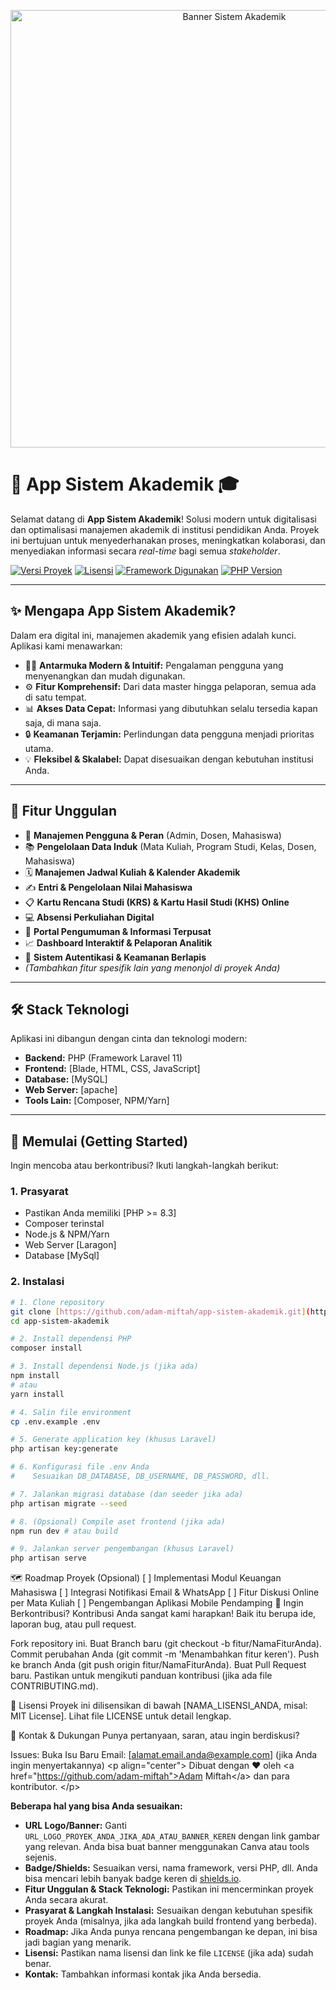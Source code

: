 <p align="center">
  <img src="URL_LOGO_PROYEK_ANDA_JIKA_ADA_ATAU_BANNER_KEREN" alt="Banner Sistem Akademik" width="700">
</p>

# 🚀 App Sistem Akademik 🎓

Selamat datang di **App Sistem Akademik**! Solusi modern untuk digitalisasi dan optimalisasi manajemen akademik di institusi pendidikan Anda. Proyek ini bertujuan untuk menyederhanakan proses, meningkatkan kolaborasi, dan menyediakan informasi secara _real-time_ bagi semua _stakeholder_.

[![Versi Proyek](https://img.shields.io/badge/version-1.0.0-blue?style=for-the-badge)](URL_MENUJU_RELEASE_NOTES_JIKA_ADA)
[![Lisensi](https://img.shields.io/github/license/adam-miftah/app-sistem-akademik?style=for-the-badge&color=brightgreen)](LICENSE_FILE_ANDA)
[![Framework Digunakan](https://img.shields.io/badge/Framework-Laravel_vX.Y-FF2D20?style=for-the-badge&logo=laravel)](https://laravel.com)
[![PHP Version](https://img.shields.io/badge/PHP-%3E%3D8.1-777BB4?style=for-the-badge&logo=php)](https://www.php.net/)

---

## ✨ Mengapa App Sistem Akademik?

Dalam era digital ini, manajemen akademik yang efisien adalah kunci. Aplikasi kami menawarkan:
* 🧑‍💻 **Antarmuka Modern & Intuitif:** Pengalaman pengguna yang menyenangkan dan mudah digunakan.
* ⚙️ **Fitur Komprehensif:** Dari data master hingga pelaporan, semua ada di satu tempat.
* 📊 **Akses Data Cepat:** Informasi yang dibutuhkan selalu tersedia kapan saja, di mana saja.
* 🔒 **Keamanan Terjamin:** Perlindungan data pengguna menjadi prioritas utama.
* 💡 **Fleksibel & Skalabel:** Dapat disesuaikan dengan kebutuhan institusi Anda.

---

## 🎯 Fitur Unggulan

* 👤 **Manajemen Pengguna & Peran** (Admin, Dosen, Mahasiswa)
* 📚 **Pengelolaan Data Induk** (Mata Kuliah, Program Studi, Kelas, Dosen, Mahasiswa)
* 🗓️ **Manajemen Jadwal Kuliah & Kalender Akademik**
* ✍️ **Entri & Pengelolaan Nilai Mahasiswa**
* 📋 **Kartu Rencana Studi (KRS) & Kartu Hasil Studi (KHS) Online**
* 💻 **Absensi Perkuliahan Digital**
* 📢 **Portal Pengumuman & Informasi Terpusat**
* 📈 **Dashboard Interaktif & Pelaporan Analitik**
* 🔐 **Sistem Autentikasi & Keamanan Berlapis**
* *(Tambahkan fitur spesifik lain yang menonjol di proyek Anda)*

---

## 🛠️ Stack Teknologi

Aplikasi ini dibangun dengan cinta dan teknologi modern:

* **Backend:** PHP (Framework Laravel 11)
* **Frontend:** [Blade, HTML, CSS, JavaScript]
* **Database:** [MySQL]
* **Web Server:** [apache]
* **Tools Lain:** [Composer, NPM/Yarn]

---

## 🚀 Memulai (Getting Started)

Ingin mencoba atau berkontribusi? Ikuti langkah-langkah berikut:

### 1. Prasyarat
* Pastikan Anda memiliki [PHP >= 8.3]
* Composer terinstal
* Node.js & NPM/Yarn 
* Web Server [Laragon]
* Database [MySql]

### 2. Instalasi
```bash
# 1. Clone repository
git clone [https://github.com/adam-miftah/app-sistem-akademik.git](https://github.com/adam-miftah/app-sistem-akademik.git)
cd app-sistem-akademik

# 2. Install dependensi PHP
composer install

# 3. Install dependensi Node.js (jika ada)
npm install
# atau
yarn install

# 4. Salin file environment
cp .env.example .env

# 5. Generate application key (khusus Laravel)
php artisan key:generate

# 6. Konfigurasi file .env Anda
#    Sesuaikan DB_DATABASE, DB_USERNAME, DB_PASSWORD, dll.

# 7. Jalankan migrasi database (dan seeder jika ada)
php artisan migrate --seed

# 8. (Opsional) Compile aset frontend (jika ada)
npm run dev # atau build

# 9. Jalankan server pengembangan (khusus Laravel)
php artisan serve
```
🗺️ Roadmap Proyek (Opsional)
[ ] Implementasi Modul Keuangan Mahasiswa
[ ] Integrasi Notifikasi Email & WhatsApp
[ ] Fitur Diskusi Online per Mata Kuliah
[ ] Pengembangan Aplikasi Mobile Pendamping
🤝 Ingin Berkontribusi?
Kontribusi Anda sangat kami harapkan! Baik itu berupa ide, laporan bug, atau pull request.

Fork repository ini.
Buat Branch baru (git checkout -b fitur/NamaFiturAnda).
Commit perubahan Anda (git commit -m 'Menambahkan fitur keren').
Push ke branch Anda (git push origin fitur/NamaFiturAnda).
Buat Pull Request baru.
Pastikan untuk mengikuti panduan kontribusi (jika ada file CONTRIBUTING.md).

📜 Lisensi
Proyek ini dilisensikan di bawah [NAMA_LISENSI_ANDA, misal: MIT License]. Lihat file LICENSE untuk detail lengkap.

💌 Kontak & Dukungan
Punya pertanyaan, saran, atau ingin berdiskusi?

Issues: Buka Isu Baru
Email: [alamat.email.anda@example.com] (jika Anda ingin menyertakannya)
&lt;p align="center">
Dibuat dengan ❤️ oleh &lt;a href="https://github.com/adam-miftah">Adam Miftah&lt;/a> dan para kontributor.
&lt;/p>


**Beberapa hal yang bisa Anda sesuaikan:**

  * **URL Logo/Banner:** Ganti `URL_LOGO_PROYEK_ANDA_JIKA_ADA_ATAU_BANNER_KEREN` dengan link gambar yang relevan. Anda bisa buat banner menggunakan Canva atau tools sejenis.
  * **Badge/Shields:** Sesuaikan versi, nama framework, versi PHP, dll. Anda bisa mencari lebih banyak badge keren di [shields.io](https://shields.io/).
  * **Fitur Unggulan & Stack Teknologi:** Pastikan ini mencerminkan proyek Anda secara akurat.
  * **Prasyarat & Langkah Instalasi:** Sesuaikan dengan kebutuhan spesifik proyek Anda (misalnya, jika ada langkah build frontend yang berbeda).
  * **Roadmap:** Jika Anda punya rencana pengembangan ke depan, ini bisa jadi bagian yang menarik.
  * **Lisensi:** Pastikan nama lisensi dan link ke file `LICENSE` (jika ada) sudah benar.
  * **Kontak:** Tambahkan informasi kontak jika Anda bersedia.
